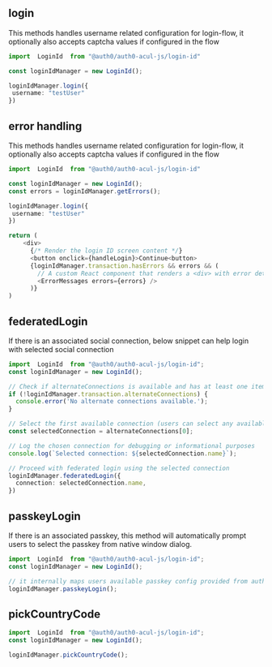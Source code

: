 
## login
This methods handles username related configuration for login-flow, it optionally also accepts captcha values if configured in the flow

```typescript
import  LoginId  from "@auth0/auth0-acul-js/login-id"

const loginIdManager = new LoginId();

loginIdManager.login({
 username: "testUser"
})

```

## error handling
This methods handles username related configuration for login-flow, it optionally also accepts captcha values if configured in the flow

```typescript
import  LoginId  from "@auth0/auth0-acul-js/login-id"

const loginIdManager = new LoginId();
const errors = loginIdManager.getErrors();

loginIdManager.login({
 username: "testUser"
})

return (
    <div>
      {/* Render the login ID screen content */}
      <button onclick={handleLogin}>Continue<button>
      {loginIdManager.transaction.hasErrors && errors && (
        // A custom React component that renders a <div> with error details
        <ErrorMessages errors={errors} />
      )}
)

```


## federatedLogin
If there is an associated social connection, below snippet can help login with selected social connection

```typescript
import  LoginId  from "@auth0/auth0-acul-js/login-id";
const loginIdManager = new LoginId();

// Check if alternateConnections is available and has at least one item
if (!loginIdManager.transaction.alternateConnections) {
  console.error('No alternate connections available.');
}

// Select the first available connection (users can select any available connection)
const selectedConnection = alternateConnections[0];

// Log the chosen connection for debugging or informational purposes
console.log(`Selected connection: ${selectedConnection.name}`);

// Proceed with federated login using the selected connection
loginIdManager.federatedLogin({
  connection: selectedConnection.name,
})

```

## passkeyLogin
If there is an associated passkey, this method will automatically prompt users to select the passkey from native window dialog.
```typescript
import  LoginId  from "@auth0/auth0-acul-js/login-id";
const loginIdManager = new LoginId();

// it internally maps users available passkey config provided from auth0 server
loginIdManager.passkeyLogin();
```


## pickCountryCode

```typescript
import  LoginId  from "@auth0/auth0-acul-js/login-id";
const loginIdManager = new LoginId();

loginIdManager.pickCountryCode();
```


